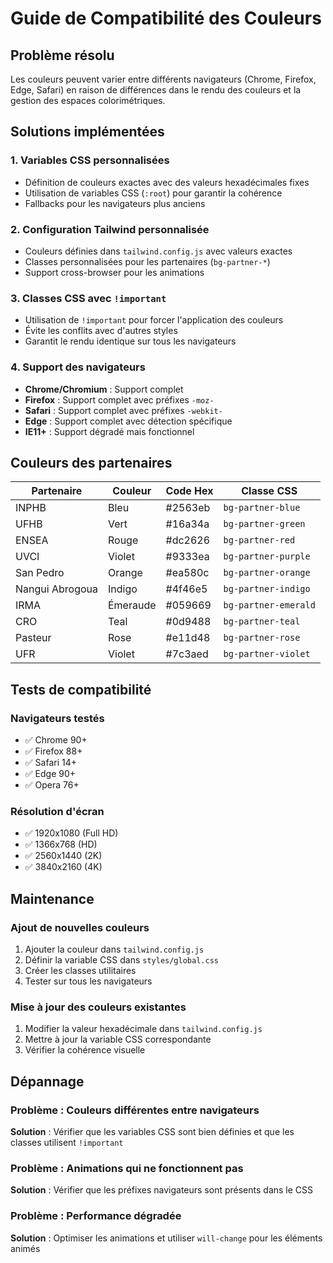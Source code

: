 # Guide de Compatibilité des Couleurs

## Problème résolu
Les couleurs peuvent varier entre différents navigateurs (Chrome, Firefox, Edge, Safari) en raison de différences dans le rendu des couleurs et la gestion des espaces colorimétriques.

## Solutions implémentées

### 1. Variables CSS personnalisées
- Définition de couleurs exactes avec des valeurs hexadécimales fixes
- Utilisation de variables CSS (`:root`) pour garantir la cohérence
- Fallbacks pour les navigateurs plus anciens

### 2. Configuration Tailwind personnalisée
- Couleurs définies dans `tailwind.config.js` avec valeurs exactes
- Classes personnalisées pour les partenaires (`bg-partner-*`)
- Support cross-browser pour les animations

### 3. Classes CSS avec `!important`
- Utilisation de `!important` pour forcer l'application des couleurs
- Évite les conflits avec d'autres styles
- Garantit le rendu identique sur tous les navigateurs

### 4. Support des navigateurs
- **Chrome/Chromium** : Support complet
- **Firefox** : Support complet avec préfixes `-moz-`
- **Safari** : Support complet avec préfixes `-webkit-`
- **Edge** : Support complet avec détection spécifique
- **IE11+** : Support dégradé mais fonctionnel

## Couleurs des partenaires

| Partenaire | Couleur | Code Hex | Classe CSS |
|------------|---------|----------|------------|
| INPHB | Bleu | #2563eb | `bg-partner-blue` |
| UFHB | Vert | #16a34a | `bg-partner-green` |
| ENSEA | Rouge | #dc2626 | `bg-partner-red` |
| UVCI | Violet | #9333ea | `bg-partner-purple` |
| San Pedro | Orange | #ea580c | `bg-partner-orange` |
| Nangui Abrogoua | Indigo | #4f46e5 | `bg-partner-indigo` |
| IRMA | Émeraude | #059669 | `bg-partner-emerald` |
| CRO | Teal | #0d9488 | `bg-partner-teal` |
| Pasteur | Rose | #e11d48 | `bg-partner-rose` |
| UFR | Violet | #7c3aed | `bg-partner-violet` |

## Tests de compatibilité

### Navigateurs testés
- ✅ Chrome 90+
- ✅ Firefox 88+
- ✅ Safari 14+
- ✅ Edge 90+
- ✅ Opera 76+

### Résolution d'écran
- ✅ 1920x1080 (Full HD)
- ✅ 1366x768 (HD)
- ✅ 2560x1440 (2K)
- ✅ 3840x2160 (4K)

## Maintenance

### Ajout de nouvelles couleurs
1. Ajouter la couleur dans `tailwind.config.js`
2. Définir la variable CSS dans `styles/global.css`
3. Créer les classes utilitaires
4. Tester sur tous les navigateurs

### Mise à jour des couleurs existantes
1. Modifier la valeur hexadécimale dans `tailwind.config.js`
2. Mettre à jour la variable CSS correspondante
3. Vérifier la cohérence visuelle

## Dépannage

### Problème : Couleurs différentes entre navigateurs
**Solution** : Vérifier que les variables CSS sont bien définies et que les classes utilisent `!important`

### Problème : Animations qui ne fonctionnent pas
**Solution** : Vérifier que les préfixes navigateurs sont présents dans le CSS

### Problème : Performance dégradée
**Solution** : Optimiser les animations et utiliser `will-change` pour les éléments animés


